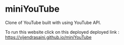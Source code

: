 # miniYouTube
Clone of YouTube built with using YouTube API.

To run this website click on this deployed deployed link : https://vijendrasaini.github.io/miniYouTube
